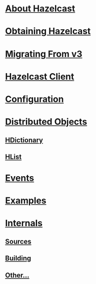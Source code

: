 # [About Hazelcast](about.md)
# [Obtaining Hazelcast](obtaining.md)
# [Migrating From v3](migratingFrom3.md)
# [Hazelcast Client](hazelcastClient.md)
# [Configuration](configuration.md)
# [Distributed Objects](distributedObjects.md)
## [HDictionary](hdictionary.md)
## [HList](hlist.md)
# [Events](events.md)
# [Examples](examples.md)
# [Internals](internals.md)
## [Sources](sources.md)
## [Building](building.md)
## [Other...](other.md)